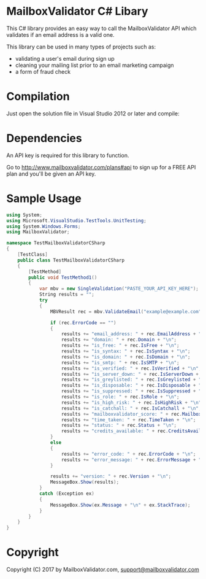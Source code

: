 MailboxValidator C# Libary
==========================

This C# library provides an easy way to call the MailboxValidator API which validates if an email address is a valid one.

This library can be used in many types of projects such as:

 - validating a user's email during sign up
 - cleaning your mailing list prior to an email marketing campaign
 - a form of fraud check

Compilation
===========

Just open the solution file in Visual Studio 2012 or later and compile:

Dependencies
============

An API key is required for this library to function.

Go to http://www.mailboxvalidator.com/plans#api to sign up for a FREE API plan and you'll be given an API key.

Sample Usage
============

```csharp
using System;
using Microsoft.VisualStudio.TestTools.UnitTesting;
using System.Windows.Forms;
using MailboxValidator;

namespace TestMailboxValidatorCSharp
{
    [TestClass]
    public class TestMailboxValidatorCSharp
    {
        [TestMethod]
        public void TestMethod1()
        {
            var mbv = new SingleValidation("PASTE_YOUR_API_KEY_HERE");
            String results = "";
            try
            {
                MBVResult rec = mbv.ValidateEmail("example@example.com");

                if (rec.ErrorCode == "")
                {
                    results += "email_address: " + rec.EmailAddress + "\n";
                    results += "domain: " + rec.Domain + "\n";
                    results += "is_free: " + rec.IsFree + "\n";
                    results += "is_syntax: " + rec.IsSyntax + "\n";
                    results += "is_domain: " + rec.IsDomain + "\n";
                    results += "is_smtp: " + rec.IsSMTP + "\n";
                    results += "is_verified: " + rec.IsVerified + "\n";
                    results += "is_server_down: " + rec.IsServerDown + "\n";
                    results += "is_greylisted: " + rec.IsGreylisted + "\n";
                    results += "is_disposable: " + rec.IsDisposable + "\n";
                    results += "is_suppressed: " + rec.IsSuppressed + "\n";
                    results += "is_role: " + rec.IsRole + "\n";
                    results += "is_high_risk: " + rec.IsHighRisk + "\n";
                    results += "is_catchall: " + rec.IsCatchall + "\n";
                    results += "mailboxvalidator_score: " + rec.MailboxValidatorScore + "\n";
                    results += "time_taken: " + rec.TimeTaken + "\n";
                    results += "status: " + rec.Status + "\n";
                    results += "credits_available: " + rec.CreditsAvailable + "\n";
                }
                else
                {
                    results += "error_code: " + rec.ErrorCode + "\n";
                    results += "error_message: " + rec.ErrorMessage + "\n";
                }

                results += "version: " + rec.Version + "\n";
                MessageBox.Show(results);
            }
            catch (Exception ex)
            {
                MessageBox.Show(ex.Message + "\n" + ex.StackTrace);
            }
        }
    }
}
```

Copyright
=========

Copyright (C) 2017 by MailboxValidator.com, support@mailboxvalidator.com
